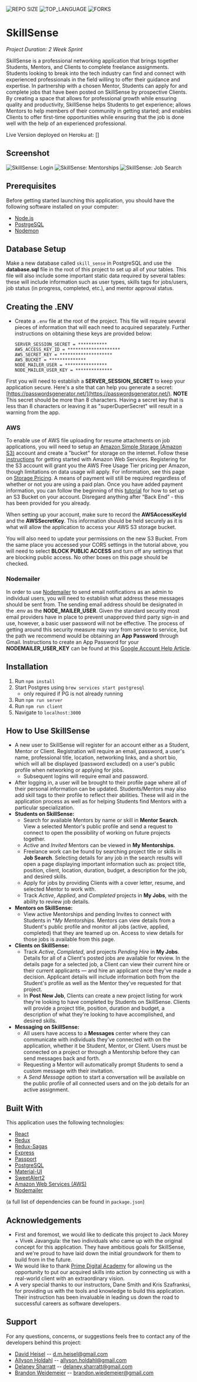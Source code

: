 ![REPO SIZE](https://img.shields.io/github/repo-size/teamskillsense/skillsense.svg?style=flat-square)
![TOP_LANGUAGE](https://img.shields.io/github/languages/top/teamskillsense/skillsense.svg?style=flat-square)
![FORKS](https://img.shields.io/github/forks/teamskillsense/skillsense.svg?style=social)

# SkillSense

*Project Duration: 2 Week Sprint*

SkillSense is a professional networking application that brings together Students, Mentors, and Clients to complete freelance assignments. Students looking to break into the tech industry can find and connect with experienced professionals in the field willing to offer their guidance and expertise. In partnership with a chosen Mentor, Students can apply for and complete jobs that have been posted on SkillSense by prospective Clients. By creating a space that allows for professional growth while ensuring quality and productivity, SkillSense helps Students to get experience; allows Mentors to help members of their community in getting started; and enables Clients to offer first-time opportunities while ensuring that the job is done well with the help of an experienced professional.

Live Version deployed on Heroku at: []

## Screenshot

![SkillSense: Login](documentation/images/skillsense-login.png)
![SkillSense: Mentorships](documentation/images/skillsense-mentorships.png)
![SkillSense: Job Search](documentation/images/skillsense-jobsearch.png)

## Prerequisites

Before getting started launching this application, you should have the following software installed on your computer:

- [Node.js](https://nodejs.org/en/)
- [PostrgeSQL](https://www.postgresql.org/)
- [Nodemon](https://nodemon.io/)

## Database Setup

Make a new database called `skill_sense` in PostgreSQL and use the **database.sql** file in the root of this project to set up all of your tables. This file will also include some important static data required by several tables: these will include information such as user types, skills tags for jobs/users, job status (in progress, completed, etc.), and mentor approval status.

## Creating the .ENV

* Create a `.env` file at the root of the project. This file will require several pieces of information that will each need to acquired separately. Further instructions on obtaining these keys are provided below:
    ```
    SERVER_SESSION_SECRET = ***********
    AWS_ACCESS_KEY_ID = ********************
    AWS_SECRET_KEY = ********************
    AWS_BUCKET = **************
    NODE_MAILER_USER = ****************
    NODE_MAILER_USER_KEY = **************
    ```

First you will need to establish a **SERVER_SESSION_SECRET** to keep your application secure. Here's a site that can help you generate a secret: [https://passwordsgenerator.net/](https://passwordsgenerator.net/).  **NOTE** This secret should be more than 8 characters.  Having a secret key that is less than 8 characters or leaving it as "superDuperSecret" will result in a warning from the app.

### AWS

To enable use of AWS file uploading for resume attachments on job applications, you will need to setup an [Amazon Simple Storage (Amazon S3)](https://aws.amazon.com/s3/) account and create a "bucket" for storage on the internet. Follow these [instructions](https://docs.aws.amazon.com/en_pv/AmazonS3/latest/gsg/GetStartedWithS3.html) for getting started with Amazon Web Services. Registering for the S3 account will grant you the AWS Free Usage Tier pricing per Amazon, though limitations on data usage will apply. For information, see this page on [Storage Pricing](https://aws.amazon.com/s3/pricing/?nc=sn&loc=4). A means of payment will still be required regardless of whether or not you are using a paid plan. Once you have added payment information, you can follow the beginning of this [tutorial](https://medium.com/@khelif96/uploading-files-from-a-react-app-to-aws-s3-the-right-way-541dd6be689) for how to set up an S3 Bucket on your account. Disregard anything after “Back End” - this has been provided for you already.

When setting up your account, make sure to record the **AWSAccessKeyId** and the **AWSSecretKey**. This information should be held securely as it is what will allow the application to access your AWS S3 storage bucket.

You will also need to update your permissions on the new S3 Bucket. From the same place you accessed your CORS settings in the tutorial above, you will need to select **BLOCK PUBLIC ACCESS** and turn off any settings that are blocking public access. No other boxes on this page should be checked.

### Nodemailer

In order to use [Nodemailer](https://nodemailer.com/) to send email notifications as an admin to individual users, you will need to establish what address these messages should be sent from. The sending email address should be designated in the .env as the **NODE_MAILER_USER**. Given the standard security most email providers have in place to prevent unapproved third party sign-in and use, however, a basic user password will not be effective. The process of getting around this security measure may vary from service to service, but the path we recommend would be obtaining an **App Password** through Gmail. Instructions to create an App Password for your **NODEMAILER_USER_KEY** can be found at this [Google Account Help Article](https://support.google.com/accounts/answer/185833?hl=en).

## Installation

1. Run `npm install`
2. Start Postgres using `brew services start postgresql`
    - only required if PG is not already running
3. Run `npm run server`
4. Run `npm run client`
5. Navigate to `localhost:3000`

## How to Use SkillSense

- A new user to SkillSense will register for an account either as a Student, Mentor or Client. Registration will require an email, password, a user's name, professional title, location, networking links, and a short bio, which will all be displayed (password excluded) on a user's public profile when networking or applying for jobs.
    - Subsequent logins will require email and password.
- After logging in, a user will be brought to their profile page where all of their personal information can be updated. Students/Mentors may also add skill tags to their profile to reflect their abilities. These will aid in the application process as well as for helping Students find Mentors with a particular specialization.
- **Students on SkillSense:**
    - Search for available Mentors by name or skill in **Mentor Search**. View a selected Mentor's public profile and send a request to connect to open the possibility of working on future projects together.
    - *Active* and *Invited* Mentors can be viewed in **My Mentorships**.
    - Freelance work can be found by searching project title or skills in **Job Search**. Selecting details for any job in the search results will open a page displaying important information such as: project title, position, client, location, duration, budget, a description for the job, and desired skills.
    - Apply for jobs by providing Clients with a cover letter, resume, and selected Mentor to work with.
    - Track *Active*, *Applied*, and *Completed* projects in **My Jobs**, with the ability to review job details.
- **Mentors on SkillSense:**
    - View active Mentorships and pending Invites to connect with Students in **My Mentorships*. Mentors can view details from a Student's public profile and monitor all jobs (active, applied, completed) that they are teamed up on. Access to view details for those jobs is available from this page.
- **Clients on SkillSense:**
    - Track *Active*, *Completed*, and projects *Pending Hire* in **My Jobs**. Details for all of a Client's posted jobs are available for review. In the details page for a selected job, a Client can view their current hire or their current applicants — and hire an applicant once they've made a decision. Applicant details will include information both from the Student's profile as well as the Mentor they've requested for that project.
    - In **Post New Job**, Clients can create a new project listing for work they're looking to have completed by Students on SkillSense. Clients will provide a project title, position, duration and budget, a description of what they're looking to have accomplished, and desired skills.
- **Messaging on SkillSense:**
    - All users have access to a **Messages** center where they can communicate with individuals they've connected with on the application, whether it be Student, Mentor, or Client. Users must be connected on a project or through a Mentorship before they can send messages back and forth.
    - Requesting a Mentor will automatically prompt Students to send a custom message with their invitation.
    - A *Send Message* option to start a conversation will be available on the public profile of all connected users and on the job details for an active assignment.

## Built With

This application uses the following technologies:

- [React](https://reactjs.org/)
- [Redux](https://maven.apache.org/)
- [Redux-Sagas](https://redux-saga.js.org/)
- [Express](https://expressjs.com/)
- [Passport](http://www.passportjs.org/)
- [PostgreSQL](https://www.postgresql.org/)
- [Material-UI](https://material-ui.com/)
- [SweetAlert2](https://sweetalert2.github.io/)
- [Amazon Web Services (AWS)](https://aws.amazon.com/)
- [Nodemailer](https://nodemailer.com/)

(a full list of dependencies can be found in `package.json`)

## Acknowledgements

- First and foremost, we would like to dedicate this project to Jack Morey + Vivek Javangula: the two individuals who came up with the original concept for this application. They have ambitious goals for SkillSense, and we're proud to have laid down the initial groundwork for them to build from in the future.
- We would like to thank [Prime Digital Academy](https://github.com/PrimeAcademy) for allowing us the opportunity to put our acquired skills into action by connecting us with a real-world client with an extraordinary vision.
- A very special thanks to our instructors, Dane Smith and Kris Szafranksi, for providing us with the tools and knowledge to build this application. Their instruction has been invaluable in leading us down the road to successful careers as software developers.

## Support

For any questions, concerns, or suggestions feels free to contact any of the developers behind this project:
- [David Heisel](https://github.com/dmheisel) -- d.m.heisel@gmail.com
- [Allyson Holdahl](https://github.com/aholdahl) -- allyson.holdahl@gmail.com
- [Delaney Sharratt](https://github.com/laneymckee) -- delaney.sharratt@gmail.com
- [Brandon Weidemeier](https://github.com/wiedemeierb) -- brandon.wiedemeier@gmail.com
